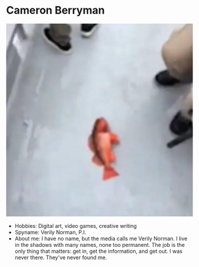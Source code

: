 # Cameron Berryman

![I swear this is in the same directory, I have no idea why it's not rendering. The link isn't broken either.](./fish.jpg)

- Hobbies: Digital art, video games, creative writing
- Spyname: Verily Norman, P.I.
- About me: I have no name, but the media calls me Verily Norman. I live in the shadows with many names, none too permanent. The job is the only thing that matters: get in, get the information, and get out. I was never there. They've never found me.
